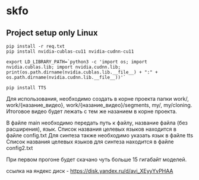 # skfo

## Project setup only Linux
```
pip install -r req.txt
pip install nvidia-cublas-cu11 nvidia-cudnn-cu11

export LD_LIBRARY_PATH=`python3 -c 'import os; import nvidia.cublas.lib; import nvidia.cudnn.lib; print(os.path.dirname(nvidia.cublas.lib.__file__) + ":" + os.path.dirname(nvidia.cudnn.lib.__file__))'`

pip install TTS
```
Для использования, необходимо создать в корне проекта папки work/, work/{назание_видео}, work/{назание_видео}/segments, my/, my/cloning. Итоговое видео будет лежать с тем же назанием в корне проекта.

В файле main необходимо передать путь к файлу, название файла (без расширения), язык.
Cписок названия целевых языков находится в файле config.txt
Для синтеза также необходимо указать язык в файле tts
Cписок названия целевых языков для синтеза находится в файле config2.txt

При первом прогоне будет скачано чуть больше 15 гигабайт моделей.

ссылка на яндекс диск - https://disk.yandex.ru/d/avi_XEyyYvPHAA


